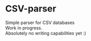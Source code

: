# CSV-parser

Simple parser for CSV databases \
Work in progress. \
Absolutely no writing capabilities yet :)
